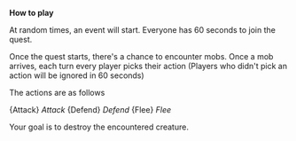 ﻿__How to play__

At random times, an event will start. 
Everyone has 60 seconds to join the quest.

Once the quest starts, there's a chance to encounter mobs.
Once a mob arrives, each turn every player picks their action
(Players who didn't pick an action will be ignored in 60 seconds)

The actions are as follows

{Attack} *Attack*
{Defend} *Defend*
{Flee} *Flee*

Your goal is to destroy the encountered creature.